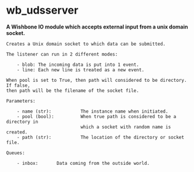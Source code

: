 wb_udsserver
============

**A Wishbone IO module which accepts external input from a unix domain socket.**

    Creates a Unix domain socket to which data can be submitted.

    The listener can run in 2 different modes:

        - blob: The incoming data is put into 1 event.
        - line: Each new line is treated as a new event.
    
    When pool is set to True, then path will considered to be directory.  If false,
    then path will be the filename of the socket file.

    Parameters:

        - name (str):           The instance name when initiated.
        - pool (bool):          When true path is considered to be a directory in 
                                which a socket with random name is created.
        - path (str):           The location of the directory or socket file.

    Queues:

        - inbox:       Data coming from the outside world.
    

